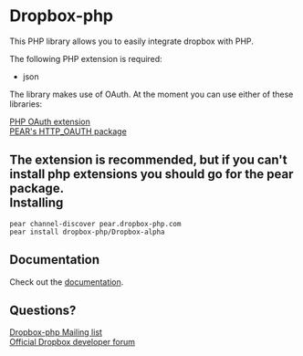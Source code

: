 Dropbox-php
===========

This PHP library allows you to easily integrate dropbox with PHP.

The following PHP extension is required:

* json

The library makes use of OAuth. At the moment you can use either of these libraries:

[PHP OAuth extension](http://pecl.php.net/package/oauth)  
[PEAR's HTTP_OAUTH package](http://pear.php.net/package/http_oauth)  

The extension is recommended, but if you can't install php extensions you should go for the pear package.  
Installing
----------

    pear channel-discover pear.dropbox-php.com
    pear install dropbox-php/Dropbox-alpha

Documentation
-------------
Check out the [documentation](http://www.dropbox-php.com/docs).  

Questions?
----------

[Dropbox-php Mailing list](http://groups.google.com/group/dropbox-php)  
[Official Dropbox developer forum](http://forums.dropbox.com/forum.php?id=5)
 
